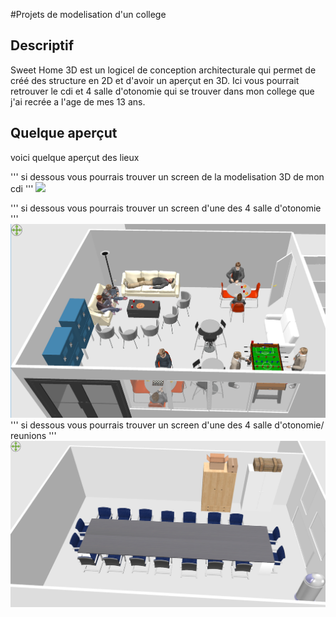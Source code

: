 #Projets de modelisation d'un college

## Descriptif
Sweet Home 3D est un logicel de conception architecturale qui permet de créé des structure en 2D et d'avoir un aperçut en 3D.
Ici vous pourrait retrouver le cdi et 4 salle d'otonomie qui se trouver dans mon college que j'ai recrée a l'age de mes 13 ans.

## Quelque aperçut
voici quelque aperçut des lieux

'''
si dessous vous pourrais trouver un screen de la modelisation 3D de mon cdi
'''
![](https://github.com/LouisDelprat/modelisation_3D/blob/main/universit%C3%A9/CDI_vue%20d_ensemble.PNG)

'''
si dessous vous pourrais trouver un screen d'une des 4 salle d'otonomie
'''
![](https://github.com/LouisDelprat/modelisation_3D/blob/main/universit%C3%A9/salle1.PNG)
'''
si dessous vous pourrais trouver un screen d'une des 4 salle d'otonomie/ reunions
'''
![](https://github.com/LouisDelprat/modelisation_3D/blob/main/universit%C3%A9/salle2.PNG)
